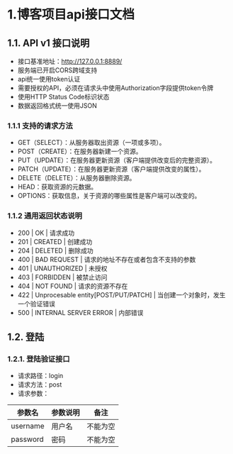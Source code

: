 # 1.博客项目api接口文档
## 1.1. API v1 接口说明
+ 接口基准地址：http://127.0.0.1:8889/
+ 服务端已开启CORS跨域支持
+ api统一使用token认证
+ 需要授权的API，必须在请求头中使用Authorization字段提供token令牌
+ 使用HTTP Status Code标识状态
+ 数据返回格式统一使用JSON

### 1.1.1 支持的请求方法
- GET（SELECT）：从服务器取出资源（一项或多项）。
- POST（CREATE）：在服务器新建一个资源。
- PUT（UPDATE）：在服务器更新资源（客户端提供改变后的完整资源）。
- PATCH（UPDATE）：在服务器更新资源（客户端提供改变的属性）。
- DELETE（DELETE）：从服务器删除资源。
- HEAD：获取资源的元数据。
- OPTIONS：获取信息，关于资源的哪些属性是客户端可以改变的。

### 1.1.2 通用返回状态说明
+ 200 | OK | 请求成功
+ 201 | CREATED | 创建成功
+ 204 | DELETED | 删除成功
+ 400 | BAD REQUEST | 请求的地址不存在或者包含不支持的参数
+ 401 | UNAUTHORIZED | 未授权
+ 403 | FORBIDDEN | 被禁止访问
+ 404 | NOT FOUND | 请求的资源不存在
+ 422 | Unprocesable entity[POST/PUT/PATCH]  | 当创建一个对象时，发生一个验证错误
+ 500 | INTERNAL SERVER ERROR | 内部错误

## 1.2. 登陆
### 1.2.1. 登陆验证接口
+ 请求路径：login
+ 请求方法：post
+ 请求参数：

| 参数名   | 参数说明 | 备注     |
| -------- | -------- | -------- |
| username | 用户名   | 不能为空 |
| password | 密码     | 不能为空 |
